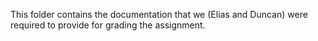 This folder contains the documentation that we (Elias and Duncan) were required to provide for grading the assignment.
